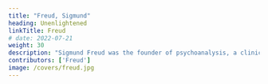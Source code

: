 ```yaml
---
title: "Freud, Sigmund"
heading: Unenlightened
linkTitle: Freud
# date: 2022-07-21
weight: 30
description: "Sigmund Freud was the founder of psychoanalysis, a clinical method for evaluating and treating pathologies through dialogue with a patient"
contributors: ['Freud']
image: /covers/freud.jpg
---
```


